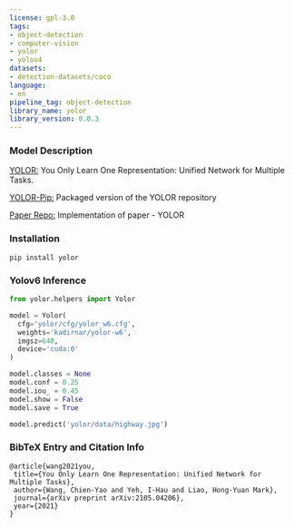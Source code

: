 ```yaml
---
license: gpl-3.0
tags:
- object-detection
- computer-vision
- yolor
- yolov4
datasets:
- detection-datasets/coco
language:
- en
pipeline_tag: object-detection
library_name: yolor
library_version: 0.0.3
---
```


### Model Description
[YOLOR:](https://arxiv.org/abs/2105.04206)  You Only Learn One Representation: Unified Network for Multiple Tasks.

[YOLOR-Pip:](https://github.com/kadirnar/yolor-pip/) Packaged version of the YOLOR repository

[Paper Repo:](https://github.com/WongKinYiu/yolor/) Implementation of paper - YOLOR

### Installation
```
pip install yolor
```

### Yolov6 Inference
```python
from yolor.helpers import Yolor

model = Yolor(
  cfg='yolor/cfg/yolor_w6.cfg',
  weights='kadirnar/yolor-w6',
  imgsz=640,
  device='cuda:0'
)

model.classes = None
model.conf = 0.25
model.iou_ = 0.45
model.show = False
model.save = True

model.predict('yolor/data/highway.jpg')
```

### BibTeX Entry and Citation Info
 ```
@article{wang2021you,
  title={You Only Learn One Representation: Unified Network for Multiple Tasks},
  author={Wang, Chien-Yao and Yeh, I-Hau and Liao, Hong-Yuan Mark},
  journal={arXiv preprint arXiv:2105.04206},
  year={2021}
}
```
